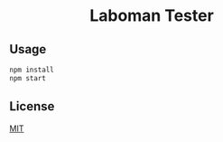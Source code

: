 <h1 align="center">
  Laboman Tester
</h1>

## Usage

```js
npm install
npm start
```

## License

[MIT](https://github.com/CharlieStras/laboman_tester/blob/master/LICENSE)